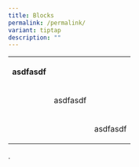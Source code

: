 ```yaml
---
title: Blocks
permalink: /permalink/
variant: tiptap
description: ""
---
```

<p></p><table><tbody><tr><th rowspan="1" colspan="1"><p>asdfasdf</p></th><th rowspan="1" colspan="1"><p></p></th><th rowspan="1" colspan="1"><p></p></th></tr><tr><td rowspan="1" colspan="1"><p></p></td><td rowspan="1" colspan="1"><p>asdfasdf</p></td><td rowspan="1" colspan="1"><p></p></td></tr><tr><td rowspan="1" colspan="1"><p></p></td><td rowspan="1" colspan="1"><p></p></td><td rowspan="1" colspan="1"><p>asdfasdf</p></td></tr></tbody></table><p>.</p>